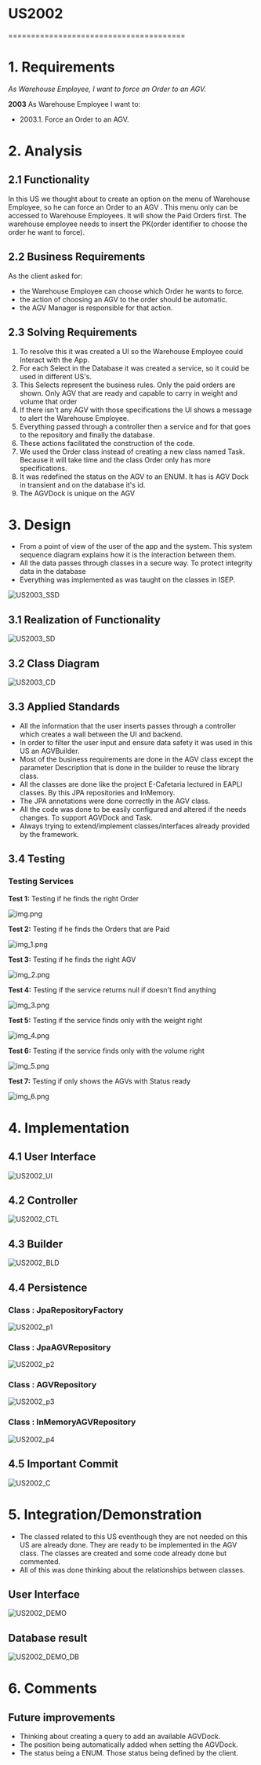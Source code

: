# US2002
=======================================

# 1. Requirements

*As Warehouse Employee, I want to force an Order to an AGV.*

**2003** As Warehouse Employee I want to:

 - 2003.1. Force an Order to an AGV.
 
# 2. Analysis

## 2.1 Functionality

In this US we thought about to create an option on the menu of Warehouse Employee,
so he can force an Order to an AGV .
This menu only can be accessed to Warehouse Employees.
It will show the Paid Orders first.
The warehouse employee needs to insert the PK(order identifier to choose the order he want to force). 

## 2.2 Business Requirements
As the client asked for:
 - the Warehouse Employee can choose which Order he wants to force.
 - the action of choosing an AGV to the order should be automatic.
 - the AGV Manager is responsible for that action.


## 2.3 Solving Requirements

1. To resolve this it was created a UI so the Warehouse Employee could Interact with the App.
2. For each Select in the Database it was created a service, so it could be used in different US's.
3. This Selects represent the business rules. Only the paid orders are shown. Only AGV that are ready
and capable to carry in weight and volume that order
4. If there isn't any AGV with those specifications the UI shows a message to alert the Warehouse Employee.
5. Everything passed through a controller then a service and for that goes to the repository and finally the database.
6. These actions facilitated the construction of the code.
7. We used the Order class instead of creating a new class named Task. Because it will take time and the class Order only
has more specifications.
8. It was redefined the status on the AGV to an ENUM. It has is AGV Dock in transient and on the database it's id.
9. The AGVDock is unique on the AGV

# 3. Design

- From a point of view of the user of the app and the system. 
This system sequence diagram explains how it is the interaction between them.
- All the data passes through classes in a secure way. To protect integrity data in the database
- Everything was implemented as was taught on the classes in ISEP.

![US2003_SSD](US2003_SSD.svg)

## 3.1 Realization of Functionality

![US2003_SD](US2003_SD.svg)


## 3.2 Class Diagram

![US2003_CD](US2003_CD.svg)


## 3.3 Applied Standards

- All the information that the user inserts passes through a controller which creates a wall between the UI and backend.
- In order to filter the user input and ensure data safety it was used in this US an AGVBuilder.
- Most of the business requirements are done in the AGV class except the parameter Description
that is done in the builder to reuse the library class.
- All the classes are done like the project E-Cafetaria lectured in EAPLI classes.
By this JPA repositories and InMemory.
- The JPA annotations were done correctly in the AGV class.
- All the code was done to be easily configured and altered if the needs changes. To support AGVDock and Task.
- Always trying to extend/implement classes/interfaces already provided by the framework.

## 3.4 Testing

### Testing Services

**Test 1:** Testing if he finds the right Order 

![img.png](img.png)

**Test 2:** Testing if he finds the Orders that are Paid

![img_1.png](img_1.png)

**Test 3:** Testing if he finds the right AGV

![img_2.png](img_2.png)

**Test 4:** Testing if the service returns null if doesn't find anything

![img_3.png](img_3.png)

**Test 5:** Testing if the service finds only with the weight right

![img_4.png](img_4.png)

**Test 6:** Testing if the service finds only with the volume right

![img_5.png](img_5.png)

**Test 7:** Testing if only shows the AGVs with Status ready

![img_6.png](img_6.png)

# 4. Implementation

## 4.1 User Interface

![US2002_UI](US2002_UI.png)

## 4.2 Controller 

![US2002_CTL](US2002_CTL.png)

## 4.3 Builder

![US2002_BLD](US2002_BLD.png)

## 4.4 Persistence

### Class : JpaRepositoryFactory
![US2002_p1](US2002_p1.png)

### Class : JpaAGVRepository
![US2002_p2](US2002_p2.png)

### Class : AGVRepository
![US2002_p3](US2002_p3.png)

### Class : InMemoryAGVRepository
![US2002_p4](US2002_p4.png)

## 4.5 Important Commit

![US2002_C](US2002_C.png)


# 5. Integration/Demonstration

- The classed related to this US eventhough they are not needed on this US are already done. 
They are ready to be implemented in the AGV class. The classes are created and some code already done but commented.
- All of this was done thinking about the relationships between classes.

## User Interface

![US2002_DEMO](US2002_DEMO.png)

## Database result

![US2002_DEMO_DB](US2002_DEMO_DB.png)

# 6. Comments

## Future improvements
- Thinking about creating a query to add an available AGVDock.
- The position being automatically added when setting the AGVDock. 
- The status being a ENUM. Those status being defined by the client. 
